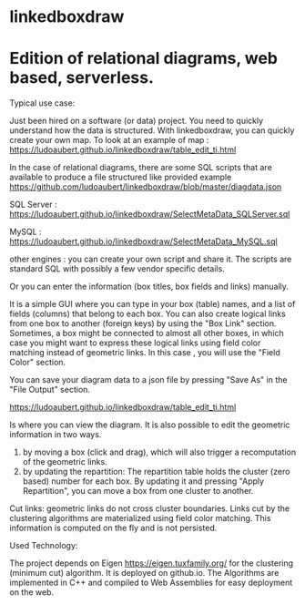 # linkedboxdraw

# Edition of relational diagrams, web based, serverless. 

Typical use case:

Just been hired on a software (or data) project. You need to quickly understand how the data is structured. With linkedboxdraw, you can quickly create your own map.
To look at an example of map : https://ludoaubert.github.io/linkedboxdraw/table_edit_ti.html

In the case of relational diagrams, there are some SQL scripts that are available to produce a file structured like provided example https://github.com/ludoaubert/linkedboxdraw/blob/master/diagdata.json

SQL Server : https://ludoaubert.github.io/linkedboxdraw/SelectMetaData_SQLServer.sql

MySQL : https://ludoaubert.github.io/linkedboxdraw/SelectMetaData_MySQL.sql

other engines : you can create your own script and share it. The scripts are standard SQL with possibly a few vendor specific details.

Or you can enter the information (box titles, box fields and links) manually.

It is a simple GUI where you can type in your box (table) names, and a list of fields (columns) that belong to each box. You can also create logical links from one box to another (foreign keys) by using the "Box Link" section. Sometimes, a box might be connected to almost all other boxes, in which case you might want to express these logical links using field color matching instead of geometric links. In this case , you will use the "Field Color" section.

You can save your diagram data to a json file by pressing "Save As" in the "File Output" section.

https://ludoaubert.github.io/linkedboxdraw/table_edit_ti.html

Is where you can view the diagram. It is also possible to edit the geometric information in two ways.
1) by moving a box (click and drag), which will also trigger a recomputation of the geometric links.
2) by updating the repartition: The repartition table holds the cluster (zero based) number for each box. By updating it and pressing "Apply Repartition", you can move a box from one cluster to another.

Cut links: geometric links do not cross cluster boundaries. Links cut by the clustering algorithms are materialized using field color matching. This information is computed on the fly and is not persisted.

Used Technology:

The project depends on Eigen https://eigen.tuxfamily.org/ for the clustering (minimum cut) algorithm.
It is deployed on github.io.
The Algorithms are implemented in C++ and compiled to Web Assemblies for easy deployment on the web.
